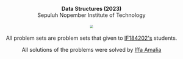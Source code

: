 <p align="center"><b>Data Structures (2023)</b><br>Sepuluh Nopember Institute of Technology</p>

<p align="center"><img src="its.png" style="transform: scale(0.5);"></p>
  
<p align="center">All problem sets are problem sets that given to <a href="https://www.its.ac.id/informatika/wp-content/uploads/sites/44/2021/05/IF184202-Data-Structures.pdf">IF184202's</a> students.</p>

<p align="center">All solutions of the problems were solved by <a href="https://github.com/aleahfaa">Iffa Amalia</a></p>
